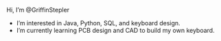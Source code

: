 Hi, I’m @GriffinStepler
- I’m interested in Java, Python, SQL, and keyboard design.
- I’m currently learning PCB design and CAD to build my own keyboard.
